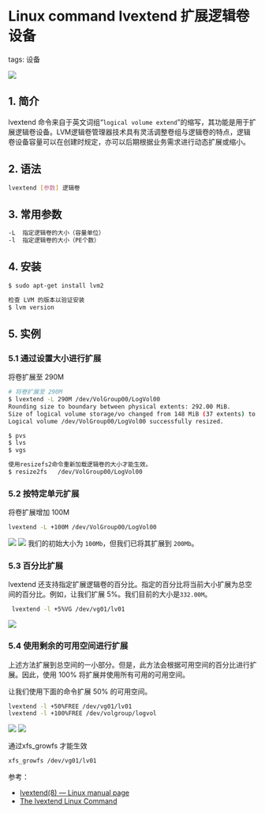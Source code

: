 #  Linux command lvextend 扩展逻辑卷设备
tags: 设备

![](https://i-blog.csdnimg.cn/blog_migrate/c5d4bbe83c5f80e5fa746e019d997182.png)



## 1. 简介
lvextend 命令来自于英文词组“`logical volume extend`”的缩写，其功能是用于扩展逻辑卷设备。LVM逻辑卷管理器技术具有灵活调整卷组与逻辑卷的特点，逻辑卷设备容量可以在创建时规定，亦可以后期根据业务需求进行动态扩展或缩小。

## 2. 语法

```bash
lvextend [参数] 逻辑卷
```

## 3. 常用参数

```bash
-L	指定逻辑卷的大小（容量单位）
-l	指定逻辑卷的大小（PE个数）
```

## 4. 安装

```bash
$ sudo apt-get install lvm2

检查 LVM 的版本以验证安装
$ lvm version
```

## 5. 实例
###  5.1 通过设置大小进行扩展
将卷扩展至 290M
```bash
# 将卷扩展至 290M
$ lvextend -L 290M /dev/VolGroup00/LogVol00
Rounding size to boundary between physical extents: 292.00 MiB.
Size of logical volume storage/vo changed from 148 MiB (37 extents) to 292 MiB (73 extents).
Logical volume /dev/VolGroup00/LogVol00 successfully resized.

$ pvs
$ lvs
$ vgs

使用resizefs2命令重新加载逻辑卷的大小才能生效。 
$ resize2fs   /dev/VolGroup00/LogVol00
```
### 5.2 按特定单元扩展

将卷扩展增加 100M

```bash
lvextend -L +100M /dev/VolGroup00/LogVol00
```
![](https://i-blog.csdnimg.cn/blog_migrate/4de82a76fd42d0798fbc76d77d123096.png)
![](https://i-blog.csdnimg.cn/blog_migrate/d67b67e36edafc756b3f9a309458844f.png)
我们的初始大小为 `100Mb`，但我们已将其扩展到 `200Mb`。

### 5.3 百分比扩展


lvextend 还支持指定扩展逻辑卷的百分比。指定的百分比将当前大小扩展为总空间的百分比。例如，让我们扩展 5%。我们目前的大小是`332.00M`。
```bash
 lvextend -l +5%VG /dev/vg01/lv01
```
![](https://i-blog.csdnimg.cn/blog_migrate/9c49dd245e1fe732365f65df063ccd73.png)

### 5.4 使用剩余的可用空间进行扩展
上述方法扩展到总空间的一小部分。但是，此方法会根据可用空间的百分比进行扩展。因此，使用 100% 将扩展并使用所有可用的可用空间。

让我们使用下面的命令扩展 50% 的可用空间。
```bash
lvextend -l +50%FREE /dev/vg01/lv01
lvextend -l +100%FREE /dev/volgroup/logvol
```
![](https://i-blog.csdnimg.cn/blog_migrate/e59baca2dcfe9622e440d32c38b4cdd3.png)
![](https://i-blog.csdnimg.cn/blog_migrate/46706addc7f513aba1386e8c8d0c6311.png)

通过xfs_growfs 才能生效

```bash
xfs_growfs /dev/vg01/lv01
```


参考：
- [lvextend(8) — Linux manual page](https://man7.org/linux/man-pages/man8/lvextend.8.html)
- [The lvextend Linux Command](https://linuxhint.com/lvextend-linux-command/)
